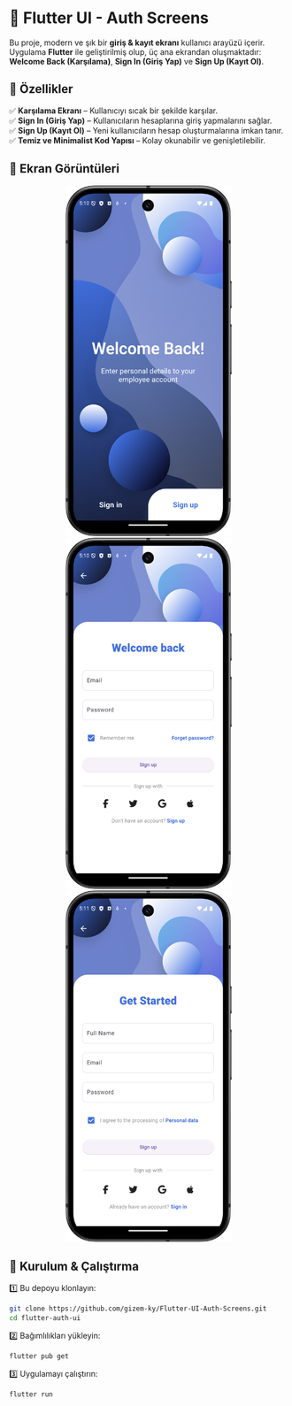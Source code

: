 # 🚀 Flutter UI - Auth Screens

Bu proje, modern ve şık bir **giriş & kayıt ekranı** kullanıcı arayüzü içerir. Uygulama **Flutter** ile geliştirilmiş olup, üç ana ekrandan oluşmaktadır: **Welcome Back (Karşılama)**, **Sign In (Giriş Yap)** ve **Sign Up (Kayıt Ol)**.

## 🌟 Özellikler

✅ **Karşılama Ekranı** – Kullanıcıyı sıcak bir şekilde karşılar.  
✅ **Sign In (Giriş Yap)** – Kullanıcıların hesaplarına giriş yapmalarını sağlar.  
✅ **Sign Up (Kayıt Ol)** – Yeni kullanıcıların hesap oluşturmalarına imkan tanır.                                                                                                        
✅ **Temiz ve Minimalist Kod Yapısı** – Kolay okunabilir ve genişletilebilir.

## 📸 Ekran Görüntüleri

<p align="center">
  <img src="./screenshots/welcome.png" alt="Welcome Back" width="300">
  <img src="./screenshots/signin.png" alt="Sign In" width="300">
  <img src="./screenshots/signup.png" alt="Sign Up" width="300">
</p>

## 🚀 Kurulum & Çalıştırma

1️⃣ Bu depoyu klonlayın:  
   ```bash
   git clone https://github.com/gizem-ky/Flutter-UI-Auth-Screens.git
   cd flutter-auth-ui
   ```
2️⃣ Bağımlılıkları yükleyin:  
   ```bash
   flutter pub get
   ```
3️⃣ Uygulamayı çalıştırın:  
   ```bash
   flutter run
   ```

